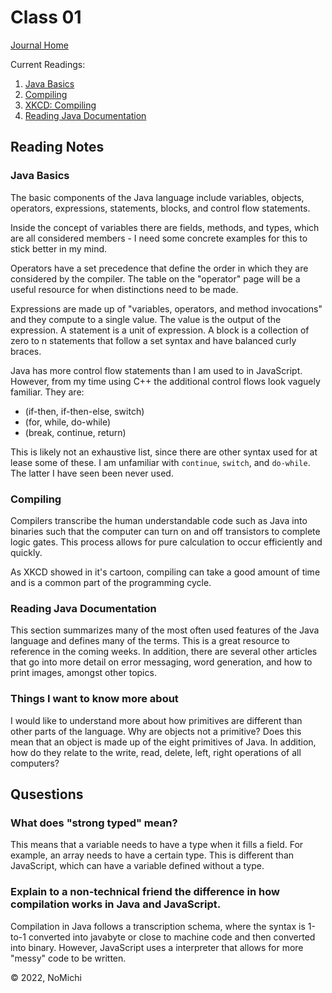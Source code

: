 # Class 01

[Journal Home](README.md)

Current Readings:

1. [Java Basics](https://docs.oracle.com/javase/tutorial/java/nutsandbolts/index.html)
2. [Compiling](https://www.reddit.com/r/explainlikeimfive/comments/233dq5/eli5_what_does_it_mean_to_compile_code/)
3. [XKCD: Compiling](https://xkcd.com/303/)
3. [Reading Java Documentation](https://www.dummies.com/category/articles/java-33602/)

## Reading Notes

### Java Basics

The basic components of the Java language include variables, objects, operators, expressions, statements, blocks, and control flow statements.

Inside the concept of variables there are fields, methods, and types, which are all considered members - I need some concrete examples for this to stick better in my mind.

Operators have a set precedence that define the order in which they are considered by the compiler. The table on the "operator" page will be a useful resource for when distinctions need to be made.

Expressions are made up of "variables, operators, and method invocations" and they compute to a single value. The value is the output of the expression. A statement is a unit of expression. A block is a collection of zero to n statements that follow a set syntax and have balanced curly braces.

Java has more control flow statements than I am used to in JavaScript. However, from my time using C++ the additional control flows look vaguely familiar. They are:

- (if-then, if-then-else, switch)
- (for, while, do-while)
- (break, continue, return)

This is likely not an exhaustive list, since there are other syntax used for at lease some of these. I am unfamiliar with `continue`, `switch`, and `do-while`. The latter I have seen been never used.

### Compiling

Compilers transcribe the human understandable code such as Java into binaries such that the computer can turn on and off transistors to complete logic gates. This process allows for pure calculation to occur efficiently and quickly.

As XKCD showed in it's cartoon, compiling can take a good amount of time and is a common part of the programming cycle.

### Reading Java Documentation

This section summarizes many of the most often used features of the Java language and defines many of the terms. This is a great resource to reference in the coming weeks. In addition, there are several other articles that go into more detail on error messaging, word generation, and how to print images, amongst other topics.

### Things I want to know more about

I would like to understand more about how primitives are different than other parts of the language. Why are objects not a primitive? Does this mean that an object is made up of the eight primitives of Java. In addition, how do they relate to the write, read, delete, left, right operations of all computers?

## Qusestions

### What does "strong typed" mean?

This means that a variable needs to have a type when it fills a field. For example, an array needs to have a certain type. This is different than JavaScript, which can have a variable defined without a type.

### Explain to a non-technical friend the difference in how compilation works in Java and JavaScript.

Compilation in Java follows a transcription schema, where the syntax is 1-to-1 converted into javabyte or close to machine code and then converted into binary. However, JavaScript uses a interpreter that allows for more "messy" code to be written.

&copy; 2022, NoMichi
